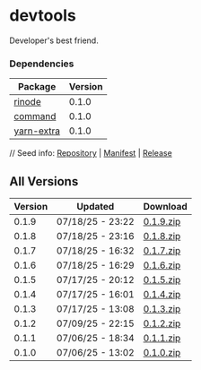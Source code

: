 # devtools

Developer's best friend.

### Dependencies

|Package|Version|
|---|---|
|[rinode](../rinode)|0.1.0|
|[command](../command)|0.1.0|
|[yarn-extra](../yarn-extra)|0.1.0|

// Seed info: [Repository](https://github.com/fabriccore/devtools-js) | [Manifest](https://raw.githubusercontent.com/fabriccore/devtools-js/refs/heads/master/package.json) | [Release](https://github.com/fabriccore/devtools-js/archive/refs/heads/master.zip)

## All Versions

|Version|Updated|Download|
|---|---|---|
|0.1.9|07/18/25 - 23:22|[0.1.9.zip](./releases/0.1.9.zip)|
|0.1.8|07/18/25 - 23:16|[0.1.8.zip](./releases/0.1.8.zip)|
|0.1.7|07/18/25 - 16:32|[0.1.7.zip](./releases/0.1.7.zip)|
|0.1.6|07/18/25 - 16:29|[0.1.6.zip](./releases/0.1.6.zip)|
|0.1.5|07/17/25 - 20:12|[0.1.5.zip](./releases/0.1.5.zip)|
|0.1.4|07/17/25 - 16:01|[0.1.4.zip](./releases/0.1.4.zip)|
|0.1.3|07/17/25 - 13:08|[0.1.3.zip](./releases/0.1.3.zip)|
|0.1.2|07/09/25 - 22:15|[0.1.2.zip](./releases/0.1.2.zip)|
|0.1.1|07/06/25 - 18:34|[0.1.1.zip](./releases/0.1.1.zip)|
|0.1.0|07/06/25 - 13:02|[0.1.0.zip](./releases/0.1.0.zip)|